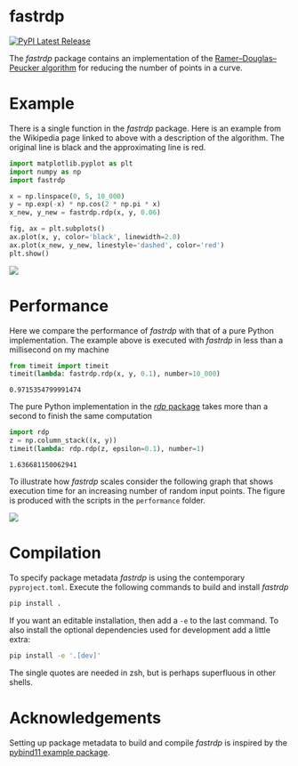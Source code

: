 # fastrdp

<a href="https://pypi.org/project/fastrdp/">
<img src="https://img.shields.io/pypi/v/fastrdp" alt="PyPI Latest Release"/>
</a>

The *fastrdp* package contains an implementation of the
[Ramer–Douglas–Peucker
algorithm](https://en.wikipedia.org/wiki/Ramer%E2%80%93Douglas%E2%80%93Peucker_algorithm)
for reducing the number of points in a curve.

# Example

There is a single function in the *fastrdp* package. Here is an example
from the Wikipedia page linked to above with a description of the
algorithm. The original line is black and the approximating line is red.

``` python
import matplotlib.pyplot as plt
import numpy as np
import fastrdp

x = np.linspace(0, 5, 10_000)
y = np.exp(-x) * np.cos(2 * np.pi * x)
x_new, y_new = fastrdp.rdp(x, y, 0.06)

fig, ax = plt.subplots()
ax.plot(x, y, color='black', linewidth=2.0)
ax.plot(x_new, y_new, linestyle='dashed', color='red')
plt.show()
```

![](README_files/figure-commonmark/cell-2-output-1.png)

# Performance

Here we compare the performance of *fastrdp* with that of a pure Python
implementation. The example above is executed with *fastrdp* in less
than a millisecond on my machine

``` python
from timeit import timeit
timeit(lambda: fastrdp.rdp(x, y, 0.1), number=10_000)
```

    0.9715354799991474

The pure Python implementation in the [*rdp*
package](https://pypi.org/project/rdp) takes more than a second to
finish the same computation

``` python
import rdp
z = np.column_stack((x, y))
timeit(lambda: rdp.rdp(z, epsilon=0.1), number=1)
```

    1.636681150062941

To illustrate how *fastrdp* scales consider the following graph that
shows execution time for an increasing number of random input points.
The figure is produced with the scripts in the `performance` folder.

![](https://github.com/robertdj/fastrdp/raw/main/README_files/performance.png)

# Compilation

To specify package metadata *fastrdp* is using the contemporary
`pyproject.toml`. Execute the following commands to build and install
*fastrdp*

``` bash
pip install .
```

If you want an editable installation, then add a `-e` to the last
command. To also install the optional dependencies used for development
add a little extra:

``` bash
pip install -e '.[dev]'
```

The single quotes are needed in zsh, but is perhaps superfluous in other
shells.

# Acknowledgements

Setting up package metadata to build and compile *fastrdp* is inspired
by the [pybind11 example
package](https://github.com/pybind/python_example).
